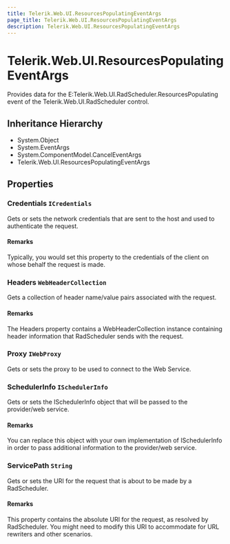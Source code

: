 ```yaml
---
title: Telerik.Web.UI.ResourcesPopulatingEventArgs
page_title: Telerik.Web.UI.ResourcesPopulatingEventArgs
description: Telerik.Web.UI.ResourcesPopulatingEventArgs
---
```


# Telerik.Web.UI.ResourcesPopulatingEventArgs

Provides data for the E:Telerik.Web.UI.RadScheduler.ResourcesPopulating event of the Telerik.Web.UI.RadScheduler control.

## Inheritance Hierarchy

* System.Object
* System.EventArgs
* System.ComponentModel.CancelEventArgs
* Telerik.Web.UI.ResourcesPopulatingEventArgs

## Properties

###  Credentials `ICredentials`

Gets or sets the network credentials that are sent to the host and used to authenticate the request.

#### Remarks
Typically, you would set this property to the credentials of the client on whose behalf the request is made.

###  Headers `WebHeaderCollection`

Gets a collection of header name/value pairs associated with the request.

#### Remarks
The Headers property contains a WebHeaderCollection
            instance containing header information that RadScheduler sends with the request.

###  Proxy `IWebProxy`

Gets or sets the proxy to be used to connect to the Web Service.

###  SchedulerInfo `ISchedulerInfo`

Gets or sets the ISchedulerInfo object
            that will be passed to the provider/web service.

#### Remarks
You can replace this object with your own implementation of
            ISchedulerInfo in order
            to pass additional information to the provider/web service.

###  ServicePath `String`

Gets or sets the URI for the request that is about to be made by a RadScheduler.

#### Remarks
This property contains the absolute URI for the request, as resolved
            by RadScheduler. You might need to modify this URI to accommodate for
            URL rewriters and other scenarios.


